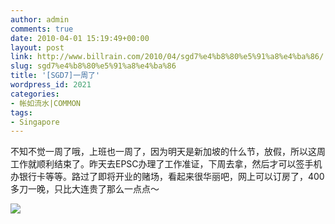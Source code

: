```yaml
---
author: admin
comments: true
date: 2010-04-01 15:19:49+00:00
layout: post
link: http://www.billrain.com/2010/04/sgd7%e4%b8%80%e5%91%a8%e4%ba%86/
slug: sgd7%e4%b8%80%e5%91%a8%e4%ba%86
title: '[SGD7]一周了'
wordpress_id: 2021
categories:
- 帐如流水|COMMON
tags:
- Singapore
---
```


不知不觉一周了哦，上班也一周了，因为明天是新加坡的什么节，放假，所以这周工作就顺利结束了。昨天去EPSC办理了工作准证，下周去拿，然后才可以签手机办银行卡等等。路过了即将开业的赌场，看起来很华丽吧，网上可以订房了，400多刀一晚，只比大连贵了那么一点点～

[![](http://www.billrain.com/wp-content/uploads/2010/04/Screenshot.jpg)](http://www.billrain.com/wp-content/uploads/2010/04/Screenshot.jpg)
